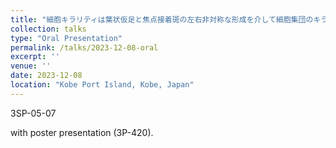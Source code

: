 ```yaml
---
title: "細胞キラリティは葉状仮足と焦点接着斑の左右非対称な形成を介して細胞集団のキラルな回転運動を生み出す"
collection: talks
type: "Oral Presentation"
permalink: /talks/2023-12-08-oral
excerpt: ''
venue: ''
date: 2023-12-08
location: "Kobe Port Island, Kobe, Japan"
---
```


3SP-05-07

with poster presentation (3P-420).
